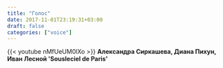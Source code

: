 ```yaml
---
title: "Голос"
date: 2017-11-01T23:19:31+03:00
draft: false
categories: ["voice"]
---
```

<div class="row">
  <div class="col-sm-6">
    {{< youtube nMfUeUM0lXo >}}
    <strong>Александра Сиркашева, Диана Пихун, Иван Лесной 'Sousleciel de Paris'</strong>
  </div>
</div>
<!--more-->

